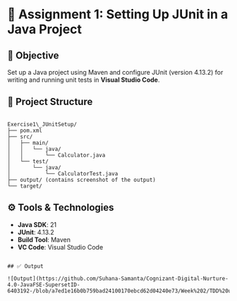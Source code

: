 
# 📘 Assignment 1: Setting Up JUnit in a Java Project

## 📌 Objective
Set up a Java project using Maven and configure JUnit (version 4.13.2) for writing and running unit tests in **Visual Studio Code**.

## 📁 Project Structure
```

Exercise1\_JUnitSetup/
├── pom.xml
├── src/
│   ├── main/
│   │   └── java/
│   │       └── Calculator.java
│   └── test/
│       └── java/
│           └── CalculatorTest.java
├── output/ (contains screenshot of the output)
└── target/ 

````

## ⚙️ Tools & Technologies
- **Java SDK**: 21  
- **JUnit**: 4.13.2  
- **Build Tool**: Maven  
- **VC Code**: Visual Studio Code  


````

## ✅ Output

![Output](https://github.com/Suhana-Samanta/Cognizant-Digital-Nurture-4.0-JavaFSE-SupersetID-6403192-/blob/a7ed1e16b0b759bad24100170ebcd62d04240e73/Week%202/TDD%20using%20JUnit5%20%26%20Mockito/JUnit%20Exercise%201(Setting%20Up%20JUnit)/output/output.png)





